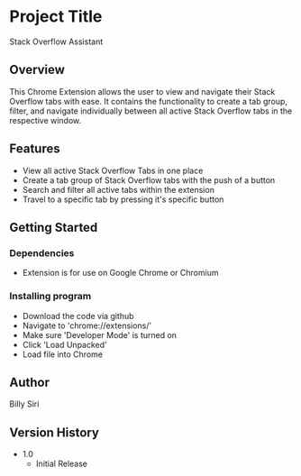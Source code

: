 # Project Title

Stack Overflow Assistant

## Overview

This Chrome Extension allows the user to view and navigate their Stack Overflow tabs with ease.  It contains the functionality to create a tab group, filter, and navigate individually between all active Stack Overflow tabs in the respective window.

## Features

* View all active Stack Overflow Tabs in one place
* Create a tab group of Stack Overflow tabs with the push of a button
* Search and filter all active tabs within the extension
* Travel to a specific tab by pressing it's specific button

## Getting Started

### Dependencies

* Extension is for use on Google Chrome or Chromium

### Installing program

* Download the code via github
* Navigate to 'chrome://extensions/'
* Make sure 'Developer Mode' is turned on
* Click 'Load Unpacked'
* Load file into Chrome

## Author

Billy Siri

## Version History

* 1.0
    * Initial Release
